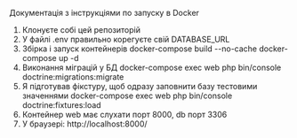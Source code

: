 Документація з інструкціями по запуску в Docker

1. Клонуєте собі цей репозиторій
2. У файлi .env правильно корегуєте свій DATABASE_URL
3. Збірка i запуск контейнерів
  docker-compose build --no-cache
  docker-compose up -d
4. Виконання мiграцiй у БД
   docker-compose exec web php bin/console doctrine:migrations:migrate
5. Я підготував фікстуру, щоб одразу заповнити базу тестовими значеннями
   docker-compose exec web php bin/console doctrine:fixtures:load
7. Контейнер web має слухати порт 8000, db порт 3306
8. У браузерi: http://localhost:8000/

